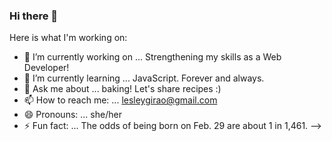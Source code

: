### Hi there 👋


Here is what I'm working on:

- 🔭 I’m currently working on ... Strengthening my skills as a Web Developer!
- 🌱 I’m currently learning ... JavaScript. Forever and always.
- 💬 Ask me about ... baking! Let's share recipes :)
- 📫 How to reach me: ... lesleygirao@gmail.com
- 😄 Pronouns: ... she/her
- ⚡ Fun fact: ... The odds of being born on Feb. 29 are about 1 in 1,461.
-->
